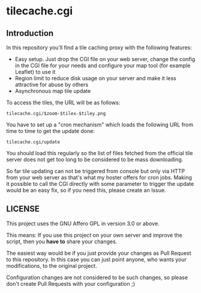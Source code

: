 tilecache.cgi
=============

Introduction
------------

In this repository you'll find a tile caching proxy with the following features:

- Easy setup. Just drop the CGI file on your web server, change the config in the CGI file for your needs and configure your map tool (for example Leaflet) to use it
- Region limit to reduce disk usage on your server and make it less attractive for abuse by others
- Asynchronous map tile update

To access the tiles, the URL will be as follows:

    tilecache.cgi/$zoom-$tilex-$tiley.png

You have to set up a "cron mechanism" which loads the following URL from time to time to get the update done:

    tilecache.cgi/update

You should load this regularly so the list of files fetched from the official tile server does not get too long to be considered to be mass downloading.

So far tile updating can not be triggered from console but only via HTTP from your web server as that's what my hoster offers for cron jobs. Making it possible to call the CGI directly with some parameter to trigger the update would be an easy fix, so if you need this, please create an Issue.

LICENSE
-------

This project uses the GNU Affero GPL in version 3.0 or above.

This means: If you use this project on your own server and improve the script, then you **have to** share your changes.

The easiest way would be if you just provide your changes as Pull Request to this repository. In this case you can just point anyone, who wants your modifications, to the original project.

Configuration changes are not considered to be such changes, so please don't create Pull Requests with your configuration ;)
